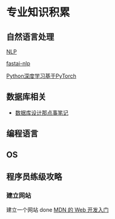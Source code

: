 # 专业知识积累

## 自然语言处理

[NLP](./NLP)

[fastai-nlp](./NLP/fastainlp)

[Python深度学习基于PyTorch](./NLP/nlp101)


## 数据库相关

- [数据库设计那点事笔记](https://github.com/gdhucoder/interview/tree/master/javabd/DB)

## 编程语言

## OS

## 程序员练级攻略

### 建立网站

建立一个网站 done [MDN 的 Web 开发入门](https://developer.mozilla.org/zh-CN/docs/Learn/Getting_started_with_the_web)


